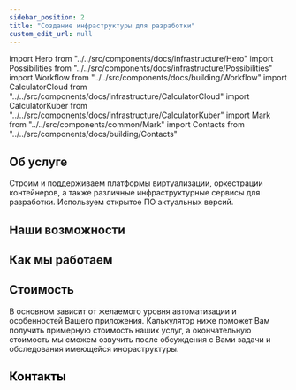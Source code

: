 ```yaml
---
sidebar_position: 2
title: "Создание инфраструктуры для разработки"
custom_edit_url: null
---
```


import Hero from "../../src/components/docs/infrastructure/Hero"
import Possibilities from "../../src/components/docs/infrastructure/Possibilities"
import Workflow from "../../src/components/docs/building/Workflow"
import CalculatorCloud from "../../src/components/docs/infrastructure/CalculatorCloud"
import CalculatorKuber from "../../src/components/docs/infrastructure/CalculatorKuber"
import Mark from "../../src/components/common/Mark"
import Contacts from "../../src/components/docs/building/Contacts"

<Hero />

## Об услуге

Строим и поддерживаем платформы виртуализации, оркестрации контейнеров, а также различные
инфраструктурные сервисы для разработки. Используем открытое ПО актуальных версий.

## Наши возможности

<Possibilities />

## Как мы работаем

<Workflow />

## Стоимость

В основном зависит от желаемого уровня автоматизации и особенностей Вашего приложения.
Калькулятор ниже поможет Вам получить примерную стоимость наших услуг, а окончательную стоимость мы сможем озвучить после обсуждения с Вами задачи и обследования имеющейся инфраструктуры.

<CalculatorCloud />

<CalculatorKuber />

<Mark/>

## Контакты

<Contacts />
